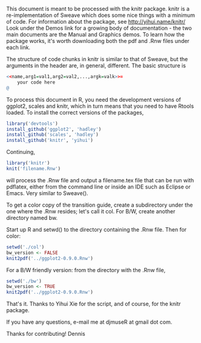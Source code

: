 This document is meant to be processed with the knitr package. knitr is a re-implementation 
of Sweave which does some nice things with a minimum of code.
For information about the package, see http://yihui.name/knitr/ Look under the
Demos link for a growing body of documentation - the two main documents are the Manual 
and Graphics demos. To learn how the package works, it's worth downloading both the pdf 
and .Rnw files under each link.

The structure of code chunks in knitr is similar to that of Sweave, but the arguments in
the header are, in general, different. The basic structure is

```r
<<name,arg1=val1,arg2=val2,...,argk=valk>>=
    your code here
@
```

To process this document in R, you need the development versions of ggplot2, scales and 
knitr, which in turn means that you need to have Rtools loaded. To install the correct 
versions of the packages,

```r
library('devtools')
install_github('ggplot2', 'hadley')
install_github('scales', 'hadley')
install_github('knitr', 'yihui')
```

Continuing,

```r
library('knitr')
knit('filename.Rnw')
```

will process the .Rnw file and output a filename.tex file that can be run with pdflatex, either
from the command line or inside an IDE such as Eclipse or Emacs. Very similar to Sweave(). 

To get a color copy of the transition guide, create a subdirectory under the one where the .Rnw 
resides; let's call it col. For B/W, create another directory named bw.

Start up R and setwd() to the directory containing the .Rnw file. Then for color:

```r
setwd('./col')
bw_version <- FALSE
knit2pdf('../ggplot2-0.9.0.Rnw')
```

For a B/W friendly version: from the directory with the .Rnw file,

```r
setwd('./bw')
bw_version <- TRUE
knit2pdf('../ggplot2-0.9.0.Rnw')
```

That's it. Thanks to Yihui Xie for the script, and of course, for the knitr package.

If you have any questions, e-mail me at djmuseR at gmail dot com.

Thanks for contributing!
Dennis
